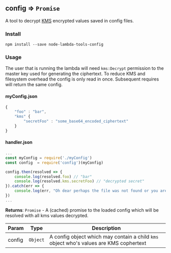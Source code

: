 <a name="module_config"></a>

## config ⇒ <code>Promise</code>
A tool to decrypt [KMS](https://aws.amazon.com/kms/) encrypted values saved in config files.

### Install
```
npm install --save node-lambda-tools-config
```

### Usage
The user that is running the lambda will need `kms:Decrypt` permission to the master key used for generating the ciphertext.
To reduce KMS and filesystem overhead the config is only read in once. Subsequent requires will return the same config.

#### myConfig.json
```javascript
{
    "foo" : "bar",
    "kms" {
        "secretFoo" : "some_base64_encoded_ciphertext"
    }
}
```
#### handler.json
```javascript
...
const myConfig = require('./myConfig')
const config  = require('config')(myConfig)

config.then(resolved => {
    console.log(resolved.foo) // "bar"
    console.log(resolved.kms.secretFoo) // "decrypted secret"
}).catch(err => {
    console.log(err, "Oh dear perhaps the file was not found or you are missing KMS permissions")
})
...
```

**Returns**: <code>Promise</code> - A (cached) promise to the loaded config which will be resolved with all kms values decrypted.  

| Param | Type | Description |
| --- | --- | --- |
| config | <code>Object</code> | A config object which may contain a child `kms` object who's values are KMS cophertext |

